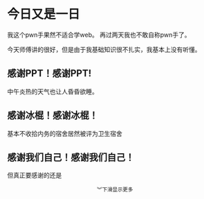 # 今日又是一日
我这个pwn手果然不适合学web。 
再过两天我也不敢自称pwn手了。  

今天师傅讲的很好，但是由于我基础知识很不扎实，我基本上没有听懂。 
## 感谢PPT！感谢PPT! 
中午炎热的天气也让人昏昏欲睡。  
## 感谢冰棍！感谢冰棍！
基本不收拾内务的宿舍居然被评为卫生宿舍
## 感谢我们自己！感谢我们自己！
但真正要感谢的还是  

                                 ︾下滑显示更多